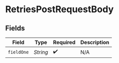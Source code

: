 # RetriesPostRequestBody


## Fields

| Field              | Type               | Required           | Description        |
| ------------------ | ------------------ | ------------------ | ------------------ |
| `fieldOne`         | *String*           | :heavy_check_mark: | N/A                |